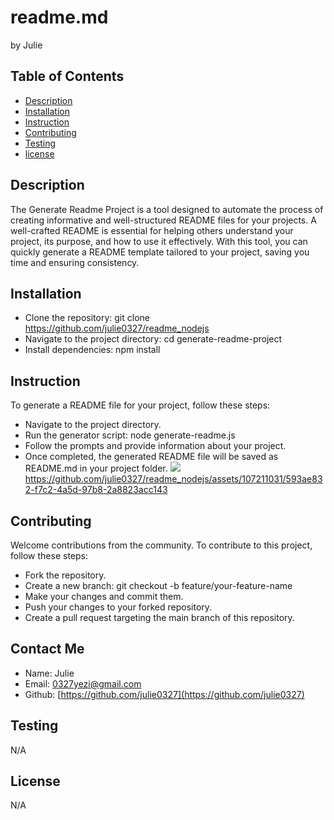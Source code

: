 # readme.md
by Julie
## Table of Contents
* [Description](#description)
* [Installation](#installation)
* [Instruction](#Instruction)
* [Contributing](#contributing)
* [Testing](#testing)
* [license](#license)

## Description
The Generate Readme Project is a tool designed to automate the process of creating informative and well-structured README files for your projects. A well-crafted README is essential for helping others understand your project, its purpose, and how to use it effectively. With this tool, you can quickly generate a README template tailored to your project, saving you time and ensuring consistency.
## Installation
* Clone the repository: git clone https://github.com/julie0327/readme_nodejs
* Navigate to the project directory: cd generate-readme-project
* Install dependencies: npm install
## Instruction
To generate a README file for your project, follow these steps:
* Navigate to the project directory.
* Run the generator script: node generate-readme.js
* Follow the prompts and provide information about your project.
* Once completed, the generated README file will be saved as README.md in your project folder.
![](https://github.com/julie0327/readme_nodejs/blob/main/readme_img.png)
https://github.com/julie0327/readme_nodejs/assets/107211031/593ae832-f7c2-4a5d-97b8-2a8823acc143
## Contributing
Welcome contributions from the community. To contribute to this project, follow these steps:
* Fork the repository.
* Create a new branch: git checkout -b feature/your-feature-name
* Make your changes and commit them.
* Push your changes to your forked repository.
* Create a pull request targeting the main branch of this repository.
## Contact Me
* Name: Julie
* Email: 0327yezi@gmail.com
* Github: [https://github.com/julie0327](https://github.com/julie0327)
## Testing
N/A
## License
N/A


    
